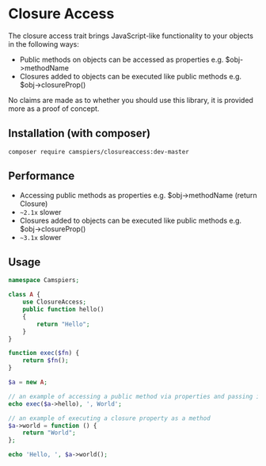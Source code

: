 # Closure Access

The closure access trait brings JavaScript-like functionality to your objects in the following ways:

* Public methods on objects can be accessed as properties e.g. $obj->methodName
* Closures added to objects can be executed like public methods e.g. $obj->closureProp()

No claims are made as to whether you should use this library, it is provided more as a proof of concept.

## Installation (with composer)

	composer require camspiers/closureaccess:dev-master

## Performance

* Accessing public methods as properties e.g. $obj->methodName (return Closure)
 * `~2.1x` slower
* Closures added to objects can be executed like public methods e.g. $obj->closureProp()
 * `~3.1x` slower

## Usage

```php
namespace Camspiers;

class A {
    use ClosureAccess;
    public function hello()
    {
        return "Hello";
    }
}

function exec($fn) {
    return $fn();
}

$a = new A;

// an example of accessing a public method via properties and passing it around
echo exec($a->hello), ', World';

// an example of executing a closure property as a method
$a->world = function () {
    return "World";
};

echo 'Hello, ', $a->world();
```
